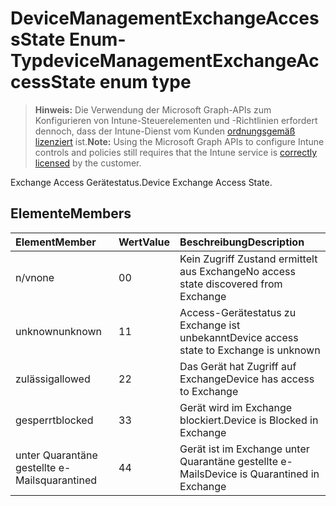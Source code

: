 # <a name="devicemanagementexchangeaccessstate-enum-type"></a><span data-ttu-id="77099-101">DeviceManagementExchangeAccessState Enum-Typ</span><span class="sxs-lookup"><span data-stu-id="77099-101">deviceManagementExchangeAccessState enum type</span></span>

> <span data-ttu-id="77099-102">**Hinweis:** Die Verwendung der Microsoft Graph-APIs zum Konfigurieren von Intune-Steuerelementen und -Richtlinien erfordert dennoch, dass der Intune-Dienst vom Kunden [ordnungsgemäß lizenziert](https://go.microsoft.com/fwlink/?linkid=839381) ist.</span><span class="sxs-lookup"><span data-stu-id="77099-102">**Note:** Using the Microsoft Graph APIs to configure Intune controls and policies still requires that the Intune service is [correctly licensed](https://go.microsoft.com/fwlink/?linkid=839381) by the customer.</span></span>

<span data-ttu-id="77099-103">Exchange Access Gerätestatus.</span><span class="sxs-lookup"><span data-stu-id="77099-103">Device Exchange Access State.</span></span>
## <a name="members"></a><span data-ttu-id="77099-104">Elemente</span><span class="sxs-lookup"><span data-stu-id="77099-104">Members</span></span>
|<span data-ttu-id="77099-105">Element</span><span class="sxs-lookup"><span data-stu-id="77099-105">Member</span></span>|<span data-ttu-id="77099-106">Wert</span><span class="sxs-lookup"><span data-stu-id="77099-106">Value</span></span>|<span data-ttu-id="77099-107">Beschreibung</span><span class="sxs-lookup"><span data-stu-id="77099-107">Description</span></span>|
|:---|:---|:---|
|<span data-ttu-id="77099-108">n/v</span><span class="sxs-lookup"><span data-stu-id="77099-108">none</span></span>|<span data-ttu-id="77099-109">0</span><span class="sxs-lookup"><span data-stu-id="77099-109">0</span></span>|<span data-ttu-id="77099-110">Kein Zugriff Zustand ermittelt aus Exchange</span><span class="sxs-lookup"><span data-stu-id="77099-110">No access state discovered from Exchange</span></span>|
|<span data-ttu-id="77099-111">unknown</span><span class="sxs-lookup"><span data-stu-id="77099-111">unknown</span></span>|<span data-ttu-id="77099-112">1</span><span class="sxs-lookup"><span data-stu-id="77099-112">1</span></span>|<span data-ttu-id="77099-113">Access-Gerätestatus zu Exchange ist unbekannt</span><span class="sxs-lookup"><span data-stu-id="77099-113">Device access state to Exchange is unknown</span></span>|
|<span data-ttu-id="77099-114">zulässig</span><span class="sxs-lookup"><span data-stu-id="77099-114">allowed</span></span>|<span data-ttu-id="77099-115">2</span><span class="sxs-lookup"><span data-stu-id="77099-115">2</span></span>|<span data-ttu-id="77099-116">Das Gerät hat Zugriff auf Exchange</span><span class="sxs-lookup"><span data-stu-id="77099-116">Device has access to Exchange</span></span>|
|<span data-ttu-id="77099-117">gesperrt</span><span class="sxs-lookup"><span data-stu-id="77099-117">blocked</span></span>|<span data-ttu-id="77099-118">3</span><span class="sxs-lookup"><span data-stu-id="77099-118">3</span></span>|<span data-ttu-id="77099-119">Gerät wird im Exchange blockiert.</span><span class="sxs-lookup"><span data-stu-id="77099-119">Device is Blocked in Exchange</span></span>|
|<span data-ttu-id="77099-120">unter Quarantäne gestellte e-Mails</span><span class="sxs-lookup"><span data-stu-id="77099-120">quarantined</span></span>|<span data-ttu-id="77099-121">4</span><span class="sxs-lookup"><span data-stu-id="77099-121">4</span></span>|<span data-ttu-id="77099-122">Gerät ist im Exchange unter Quarantäne gestellte e-Mails</span><span class="sxs-lookup"><span data-stu-id="77099-122">Device is Quarantined in Exchange</span></span>|




